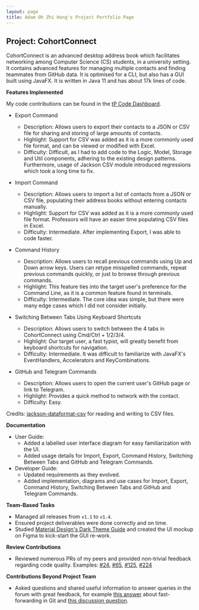 ```yaml
---
layout: page
title: Adam Oh Zhi Hong's Project Portfolio Page
---
```


## Project: CohortConnect

CohortConnect is an advanced desktop address book which facilitates networking among Computer Science (CS) students, in a university setting. It contains advanced features for managing multiple contacts and finding teammates from GitHub data. It is optimised for a CLI, but also has a GUI built using JavaFX. It is written in Java 11 and has about 17k lines of code.

**Features Implemented**

My code contributions can be found in the [tP Code Dashboard](https://nus-cs2103-ay2122s1.github.io/tp-dashboard/?search=moreTriangles&sort=groupTitle&sortWithin=title&since=2021-09-17&timeframe=commit&mergegroup=&groupSelect=groupByRepos&breakdown=false&tabOpen=true&tabType=authorship&tabAuthor=moreTriangles&tabRepo=AY2122S1-CS2103T-T10-1%2Ftp%5Bmaster%5D&authorshipIsMergeGroup=false&authorshipFileTypes=docs~functional-code~test-code~other&authorshipIsBinaryFileTypeChecked=false).

* Export Command
  * Description: Allows users to export their contacts to a JSON or CSV file for sharing and storing of large amounts of contacts.
  * Highlight: Support for CSV was added as it is a more commonly used file format, and can be viewed or modified with Excel.
  * Difficulty: Difficult, as I had to add code to the Logic, Model, Storage and Util components, adhering to the existing design patterns. Furthermore, usage of Jackson CSV module introduced regressions which took a long time to fix.

* Import Command
  * Description: Allows users to import a list of contacts from a JSON or CSV file, populating their address books without entering contacts manually.
  * Highlight: Support for CSV was added as it is a more commonly used file format. Professors will have an easier time populating CSV files in Excel.
  * Difficulty: Intermediate. After implementing Export, I was able to code faster.

* Command History
  * Description: Allows users to recall previous commands using Up and Down arrow keys. Users can retype misspelled commands, repeat previous commands quickly, or just to browse through previous commands.
  * Highlight: This feature ties into the target user's preference for the Command Line, as it is a common feature found in terminals.
  * Difficulty: Intermediate. The core idea was simple, but there were many edge cases which I did not consider initially.

* Switching Between Tabs Using Keyboard Shortcuts
  * Description: Allows users to switch between the 4 tabs in CohortConnect using Cmd/Ctrl + 1/2/3/4.
  * Highlight: Our target user, a fast typist, will greatly benefit from keyboard shortcuts for navigation.
  * Difficulty: Intermediate. It was difficult to familiarize with JavaFX's EventHandlers, Accelerators and KeyCombinations.

* GitHub and Telegram Commands
  * Description: Allows users to open the current user's GitHub page or link to Telegram.
  * Highlight: Provides a quick method to network with the contact.
  * Difficulty: Easy.

Credits: [jackson-dataformat-csv](https://github.com/FasterXML/jackson-dataformats-text/tree/2.14/csv) for reading and writing to CSV files.

**Documentation**

* User Guide:
  * Added a labelled user interface diagram for easy familiarization with the UI.
  * Added usage details for Import, Export, Command History, Switching Between Tabs and GitHub and Telegram Commands.
* Developer Guide:
  * Updated requirements as they evolved.
  * Added implementation, diagrams and use cases for Import, Export, Command History, Switching Between Tabs and GitHub and Telegram Commands.

**Team-Based Tasks**

* Managed all releases from `v1.1` to `v1.4`.
* Ensured project deliverables were done correctly and on time.
* Studied [Material Design's Dark Theme Guide](https://material.io/design/color/dark-theme.html) and created the UI mockup on Figma to kick-start the GUI re-work.

**Review Contributions**

* Reviewed numerous PRs of my peers and provided non-trivial feedback regarding code quality. Examples: [#24](https://github.com/AY2122S1-CS2103T-T10-1/tp/pull/24), [#65](https://github.com/AY2122S1-CS2103T-T10-1/tp/pull/65), [#125](https://github.com/AY2122S1-CS2103T-T10-1/tp/pull/125), [#224](https://github.com/AY2122S1-CS2103T-T10-1/tp/pull/224)

**Contributions Beyond Project Team**

* Asked questions and shared useful information to answer queries in the forum with great feedback, for example [this answer](https://github.com/nus-cs2103-AY2122S1/forum/issues/142#issuecomment-908982793) about fast-forwarding in Git and [this discussion question](https://github.com/nus-cs2103-AY2122S1/forum/issues/188).
